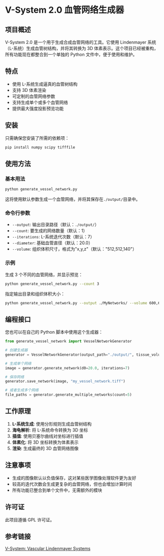 # V-System 2.0 血管网络生成器

## 项目概述

V-System 2.0 是一个用于生成合成血管网络的工具。它使用 Lindenmayer 系统（L-系统）生成血管树结构，并将其转换为 3D 体素表示。这个项目已经被重构，所有功能现在都整合到一个单独的 Python 文件中，便于使用和维护。

## 特点

-   使用 L-系统生成逼真的血管树结构
-   支持 3D 体素渲染
-   可定制的血管网络参数
-   支持生成单个或多个血管网络
-   提供最大强度投影预览功能

## 安装

只需确保您安装了所需的依赖项：

```bash
pip install numpy scipy tifffile
```

## 使用方法

### 基本用法

```bash
python generate_vessel_network.py
```

这将使用默认参数生成一个血管网络，并将其保存在`./output/`目录中。

### 命令行参数

-   `--output`: 输出目录路径（默认：`./output/`）
-   `--count`: 要生成的网络数量（默认：1）
-   `--iterations`: L-系统迭代次数（默认：7）
-   `--diameter`: 基础血管直径（默认：20.0）
-   `--volume`: 组织体积尺寸，格式为"x,y,z"（默认："512,512,140"）

### 示例

生成 3 个不同的血管网络，并显示预览：

```bash
python generate_vessel_network.py --count 3
```

指定输出目录和组织体积大小：

```bash
python generate_vessel_network.py --output ./MyNetworks/ --volume 600,600,200
```

## 编程接口

您也可以在自己的 Python 脚本中使用这个生成器：

```python
from generate_vessel_network import VesselNetworkGenerator

# 创建生成器
generator = VesselNetworkGenerator(output_path="./output/", tissue_volume=(512, 512, 140))

# 生成单个网络
image = generator.generate_network(d0=20.0, iterations=7)

# 保存网络
generator.save_network(image, "my_vessel_network.tiff")

# 或者生成多个网络
file_paths = generator.generate_multiple_networks(count=5)
```

## 工作原理

1. **L-系统生成**: 使用分形规则生成血管树结构
2. **海龟解析**: 将 L-系统命令转换为 3D 坐标
3. **插值**: 使用贝塞尔曲线对坐标进行插值
4. **体素化**: 将 3D 坐标转换为体素表示
5. **渲染**: 生成最终的 3D 血管网络图像

## 注意事项

-   生成的图像默认以负值保存，这对某些医学图像处理软件更为友好
-   较高的迭代次数会生成更复杂的血管网络，但也会增加计算时间
-   所有功能已整合到单个文件中，无需额外的模块

## 许可证

此项目遵循 GPL 许可证。

## 参考链接

[V-System: Vascular Lindenmayer Systems](https://github.com/psweens/V-System)
